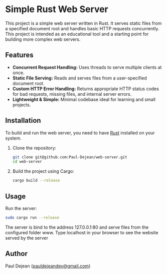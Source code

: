 # Simple Rust Web Server

This project is a simple web server written in Rust. It serves static files from a specified document root and handles basic HTTP requests concurrently. This project is intended as an educational tool and a starting point for building more complex web servers.

## Features

- **Concurrent Request Handling:** Uses threads to serve multiple clients at once.
- **Static File Serving:** Reads and serves files from a user-specified document root.
- **Custom HTTP Error Handling:** Returns appropriate HTTP status codes for bad requests, missing files, and internal server errors.
- **Lightweight & Simple:** Minimal codebase ideal for learning and small projects.

## Installation

To build and run the web server, you need to have [Rust](https://www.rust-lang.org/) installed on your system.

1. Clone the repository:

   ```bash
   git clone git@github.com:Paul-Dejean/web-server.git
   cd web-server
   ```

2. Build the project using Cargo:

   ```bash
   cargo build --release
   ```

## Usage

Run the server:

```bash
sudo cargo run --release
```

The server is bind to the address 127.0.0.1:80 and serve files from the configured folder www.
Type localhost in your browser to see the website served by the server

## Author

Paul Dejean (pauldejeandev@gmail.com)
